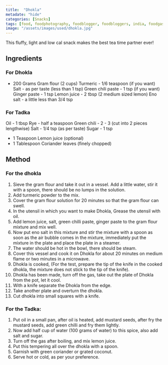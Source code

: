 ```yaml
---
title:  "Dhokla"
metadate: "hide"
categories: [Snacks]
tags: [food, foodphotography, foodblogger, foodbloggers, india, foodgasm, indianfood, love, foodcoma, foodporn,indiancooking, indianrecipe, foodlovers, indianfood, indianfoodbloggers, foodiesofinstagram, foodlove, indian, indiancouple, eatlocal, eathealthy, eatwell, desifood, trending, tasty, taste, yummyinmytummy, foodie, instafood, instafoodie, foodstagram, instagood, passionatepaprika, foodblog, easy, indian, recipe, mothersrecipe, cooking, easycooking, easyrecipe, simple, simplefood ]
image: "/assets/images/used/dhokla.jpg"
---
```


This fluffy, light and low cal snack makes the best tea time partner ever!

## Ingredients

### For Dhokla

- 200 Grams Gram flour (2 cups)
Turmeric - 1/6 teaspoon (if you want)
Salt - as per taste (less than 1 tsp)
Green chili paste - 1 tsp (if you want)
Ginger paste - 1 tsp
Lemon juice - 2 tbsp (2 medium sized lemon)
Eno salt - a little less than 3/4 tsp

### For Tadka
Oil - 1 tbsp
Rye - half a teaspoon
Green chili - 2 - 3 (cut into 2 pieces lengthwise)
Salt - 1/4 tsp (as per taste)
Sugar - 1 tsp
- 1 Teaspoon Lemon juice (optional)
- 1 Tablespoon Coriander leaves (finely chopped)

## Method

### For the dhokla
1. Sieve the gram flour and take it out in a vessel. Add a little water, stir it with a spoon, there should be no lumps in the solution.
2. Add turmeric powder to the mix.
3. Cover the gram flour solution for 20 minutes so that the gram flour can swell.
4. In the utensil in which you want to make Dhokla, Grease the utensil with oil.
5. Add lemon juice, salt, green chilli paste, ginger paste to the gram flour mixture and mix well. 
6. Now put eno salt in this mixture and stir the mixture with a spoon as soon as the air bubble comes in the mixture, immediately put the mixture in the plate and place the plate in a steamer. 
7. The water should be hot in the bowl, there should be steam. 
8. Cover this vessel and cook it on Dhokla for about 20 minutes on medium flame or two minutes in a microwave.
9. Dhokla is cooked, (For the test, prepare the tip of the knife in the cooked dhokla, the mixture does not stick to the tip of the knife). 
10. Dhokla has been made, turn off the gas, take out the plate of Dhokla from the pot, let it cool.
11. With a knife separate the Dhokla from the edge. 
12. Take another plate and overturn the dhokla. 
13. Cut dhokla into small squares with a knife.

### For the Tadka:
1. Put oil in a small pan, after oil is heated, add mustard seeds, after fry the mustard seeds, add green chilli and fry them lightly.
2. Now add half cup of water (100 grams of water) to this spice, also add salt and sugar. 
3. Turn off the gas after boiling, and mix lemon juice. 
4. Put this tempering all over the dhokla with a spoon. 
5. Garnish with green coriander or grated coconut. 
6. Serve hot or cold, as per your preference.


